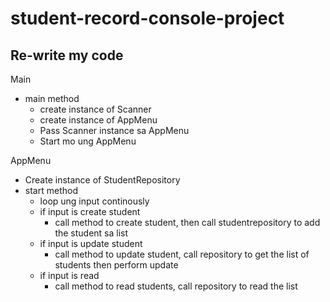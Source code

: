 # student-record-console-project

## Re-write my code
Main
- main method
  - create instance of Scanner
  - create instance of AppMenu
  - Pass Scanner instance sa AppMenu
  - Start mo ung AppMenu 

AppMenu
- Create instance of StudentRepository
- start method
  - loop ung input continously
  - if input is create student
    - call method to create student, then call studentrepository to add the student sa list
  - if input is update student
    - call method to update student, call repository to get the list of students then perform update
  - if input is read
    - call method to read students, call repository to read the list
